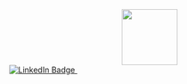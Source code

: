 <div id="header" align="center">
  <img src="https://media.giphy.com/media/em5eN1yp5HaI54vcKd/giphy.gif" width="100"/>
</div>

<div id="badges">
  <a href="https://www.linkedin.com/in/nirvik-mitra-6974531a1/">
    <img src="https://img.shields.io/badge/LinkedIn-blue?style=for-the-badge&logo=linkedin&logocolor=white" alt="LinkedIn Badge" />
  </a>
  
  <img src="https://komarev.com/ghpvc/?username=nmitra01&style=flat-square&color=blue" alt="" />
</div>
